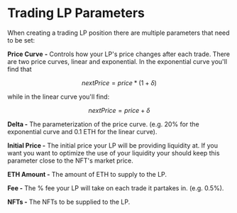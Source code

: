 # Trading LP Parameters

When creating a trading LP position there are multiple parameters that need to be set:

**Price Curve** **-** Controls how your LP's price changes after each trade. There are two price curves, linear and exponential. In the exponential curve you'll find that

$$
nextPrice = price * (1 + \delta)
$$

while in the linear curve you'll find:

$$
nextPrice = price  + \delta
$$

**Delta -** The parameterization of the price curve. (e.g. 20% for the exponential curve and 0.1 ETH for the linear curve).

**Initial Price -** The initial price your LP will be providing liquidity at. If you want you want to optimize the use of your liquidity your should keep this parameter close to the NFT's market price.

**ETH Amount -** The amount of ETH to supply to the LP.

**Fee -** The % fee your LP will take on each trade it partakes in. (e.g. 0.5%).

**NFTs -** The NFTs to be supplied to the LP.
